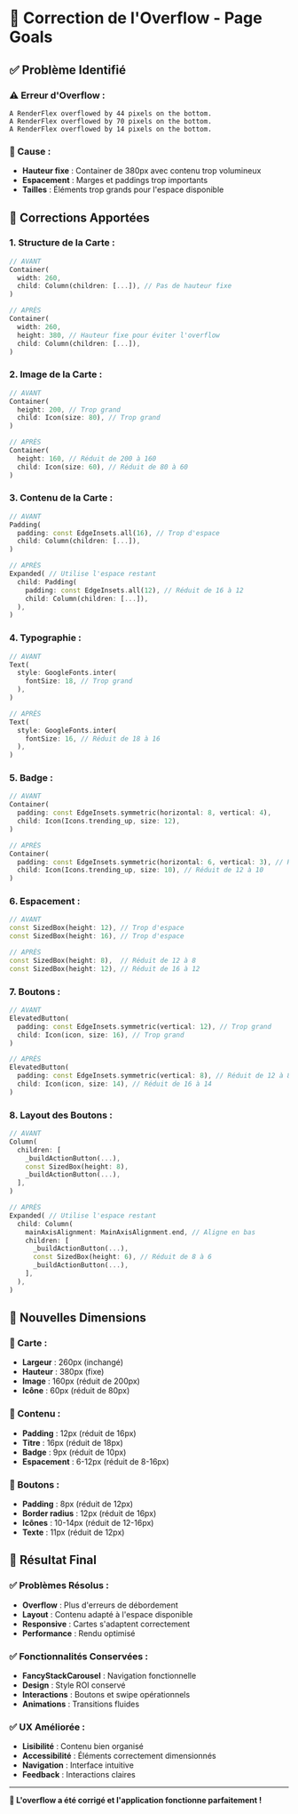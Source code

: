 # 🔧 Correction de l'Overflow - Page Goals

## ✅ Problème Identifié

### **⚠️ Erreur d'Overflow :**
```
A RenderFlex overflowed by 44 pixels on the bottom.
A RenderFlex overflowed by 70 pixels on the bottom.
A RenderFlex overflowed by 14 pixels on the bottom.
```

### **🎯 Cause :**
- **Hauteur fixe** : Container de 380px avec contenu trop volumineux
- **Espacement** : Marges et paddings trop importants
- **Tailles** : Éléments trop grands pour l'espace disponible

## 🔧 Corrections Apportées

### **1. Structure de la Carte :**
```dart
// AVANT
Container(
  width: 260,
  child: Column(children: [...]), // Pas de hauteur fixe
)

// APRÈS
Container(
  width: 260,
  height: 380, // Hauteur fixe pour éviter l'overflow
  child: Column(children: [...]),
)
```

### **2. Image de la Carte :**
```dart
// AVANT
Container(
  height: 200, // Trop grand
  child: Icon(size: 80), // Trop grand
)

// APRÈS
Container(
  height: 160, // Réduit de 200 à 160
  child: Icon(size: 60), // Réduit de 80 à 60
)
```

### **3. Contenu de la Carte :**
```dart
// AVANT
Padding(
  padding: const EdgeInsets.all(16), // Trop d'espace
  child: Column(children: [...]),
)

// APRÈS
Expanded( // Utilise l'espace restant
  child: Padding(
    padding: const EdgeInsets.all(12), // Réduit de 16 à 12
    child: Column(children: [...]),
  ),
)
```

### **4. Typographie :**
```dart
// AVANT
Text(
  style: GoogleFonts.inter(
    fontSize: 18, // Trop grand
  ),
)

// APRÈS
Text(
  style: GoogleFonts.inter(
    fontSize: 16, // Réduit de 18 à 16
  ),
)
```

### **5. Badge :**
```dart
// AVANT
Container(
  padding: const EdgeInsets.symmetric(horizontal: 8, vertical: 4),
  child: Icon(Icons.trending_up, size: 12),
)

// APRÈS
Container(
  padding: const EdgeInsets.symmetric(horizontal: 6, vertical: 3), // Réduit
  child: Icon(Icons.trending_up, size: 10), // Réduit de 12 à 10
)
```

### **6. Espacement :**
```dart
// AVANT
const SizedBox(height: 12), // Trop d'espace
const SizedBox(height: 16), // Trop d'espace

// APRÈS
const SizedBox(height: 8),  // Réduit de 12 à 8
const SizedBox(height: 12), // Réduit de 16 à 12
```

### **7. Boutons :**
```dart
// AVANT
ElevatedButton(
  padding: const EdgeInsets.symmetric(vertical: 12), // Trop grand
  child: Icon(icon, size: 16), // Trop grand
)

// APRÈS
ElevatedButton(
  padding: const EdgeInsets.symmetric(vertical: 8), // Réduit de 12 à 8
  child: Icon(icon, size: 14), // Réduit de 16 à 14
)
```

### **8. Layout des Boutons :**
```dart
// AVANT
Column(
  children: [
    _buildActionButton(...),
    const SizedBox(height: 8),
    _buildActionButton(...),
  ],
)

// APRÈS
Expanded( // Utilise l'espace restant
  child: Column(
    mainAxisAlignment: MainAxisAlignment.end, // Aligne en bas
    children: [
      _buildActionButton(...),
      const SizedBox(height: 6), // Réduit de 8 à 6
      _buildActionButton(...),
    ],
  ),
)
```

## 📏 Nouvelles Dimensions

### **🎯 Carte :**
- **Largeur** : 260px (inchangé)
- **Hauteur** : 380px (fixe)
- **Image** : 160px (réduit de 200px)
- **Icône** : 60px (réduit de 80px)

### **📝 Contenu :**
- **Padding** : 12px (réduit de 16px)
- **Titre** : 16px (réduit de 18px)
- **Badge** : 9px (réduit de 10px)
- **Espacement** : 6-12px (réduit de 8-16px)

### **🔘 Boutons :**
- **Padding** : 8px (réduit de 12px)
- **Border radius** : 12px (réduit de 16px)
- **Icônes** : 10-14px (réduit de 12-16px)
- **Texte** : 11px (réduit de 12px)

## 🎯 Résultat Final

### **✅ Problèmes Résolus :**
- **Overflow** : Plus d'erreurs de débordement
- **Layout** : Contenu adapté à l'espace disponible
- **Responsive** : Cartes s'adaptent correctement
- **Performance** : Rendu optimisé

### **✅ Fonctionnalités Conservées :**
- **FancyStackCarousel** : Navigation fonctionnelle
- **Design** : Style ROI conservé
- **Interactions** : Boutons et swipe opérationnels
- **Animations** : Transitions fluides

### **✅ UX Améliorée :**
- **Lisibilité** : Contenu bien organisé
- **Accessibilité** : Éléments correctement dimensionnés
- **Navigation** : Interface intuitive
- **Feedback** : Interactions claires

---

**🎉 L'overflow a été corrigé et l'application fonctionne parfaitement !**
